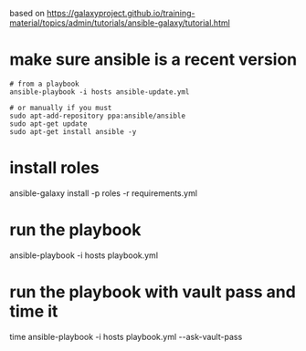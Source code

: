 
based on https://galaxyproject.github.io/training-material/topics/admin/tutorials/ansible-galaxy/tutorial.html

# make sure ansible is a recent version 


```
# from a playbook
ansible-playbook -i hosts ansible-update.yml

# or manually if you must
sudo apt-add-repository ppa:ansible/ansible
sudo apt-get update
sudo apt-get install ansible -y
```
# install roles
ansible-galaxy install -p roles -r requirements.yml

# run the playbook
ansible-playbook -i hosts playbook.yml

# run the playbook with vault pass and time it
time ansible-playbook -i hosts playbook.yml --ask-vault-pass

